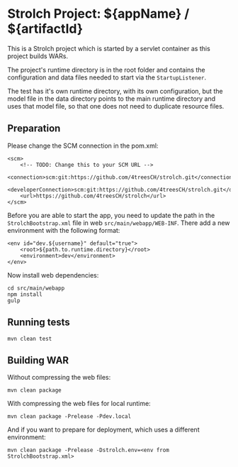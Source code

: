 Strolch Project: ${appName} / ${artifactId} 
======================================

This is a Strolch project which is started by a servlet container as this
project builds WARs.

The project's runtime directory is in the root folder and contains the 
configuration and data files needed to start via the `StartupListener`.

The test has it's own runtime directory, with its own configuration, but the 
model file in the data directory points to the main runtime directory and uses 
that model file, so that one does not need to duplicate resource files.

Preparation
------------------

Please change the SCM connection in the pom.xml:

    <scm>
        <!-- TODO: Change this to your SCM URL -->
        <connection>scm:git:https://github.com/4treesCH/strolch.git</connection>
        <developerConnection>scm:git:https://github.com/4treesCH/strolch.git</developerConnection>
        <url>https://github.com/4treesCH/strolch</url>
    </scm>

Before you are able to start the app, you need to update the path in the
`StrolchBootstrap.xml` file in web `src/main/webapp/WEB-INF`. There add a new
environment with the following format:

    <env id="dev.${username}" default="true">
   	    <root>${path.to.runtime.directory}</root>
   	    <environment>dev</environment>
    </env>

Now install web dependencies:

    cd src/main/webapp
    npm install
    gulp


Running tests
-------------------------

    mvn clean test


Building WAR
--------------------------
Without compressing the web files:

    mvn clean package

With compressing the web files for local runtime:

    mvn clean package -Prelease -Pdev.local

And if you want to prepare for deployment, which uses a different environment:

    mvn clean package -Prelease -Dstrolch.env=<env from StrolchBootstrap.xml>

